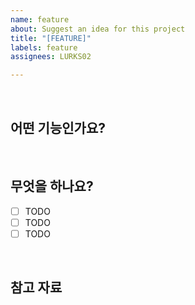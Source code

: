 ```yaml
---
name: feature
about: Suggest an idea for this project
title: "[FEATURE]"
labels: feature
assignees: LURKS02

---
```


<br>

## 어떤 기능인가요?
> 

<br>

## 무엇을 하나요?
- [ ] TODO
- [ ] TODO
- [ ] TODO

<br>

## 참고 자료

<br>
